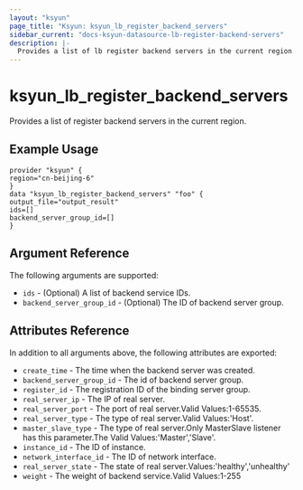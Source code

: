 ```yaml
---
layout: "ksyun"
page_title: "Ksyun: ksyun_lb_register_backend_servers"
sidebar_current: "docs-ksyun-datasource-lb-register-backend-servers"
description: |-
  Provides a list of lb register backend servers in the current region.
---
```


# ksyun_lb_register_backend_servers

Provides a list of register backend servers in the current region.

## Example Usage

```hcl
provider "ksyun" {
region="cn-beijing-6"
}
data "ksyun_lb_register_backend_servers" "foo" {
output_file="output_result"
ids=[]
backend_server_group_id=[]
}
```

## Argument Reference

The following arguments are supported:

-  `ids` - (Optional) A list of backend service IDs.
- `backend_server_group_id` - (Optional) The ID of backend server group.

## Attributes Reference

In addition to all arguments above, the following attributes are exported:

- `create_time` - The time when the backend server was created.
- `backend_server_group_id` - The id of backend server group.
- `register_id` - The registration ID of the binding server group. 
- `real_server_ip` - The IP of real server.
- `real_server_port` - The port of real server.Valid Values:1-65535.
- `real_server_type` - The type of real server.Valid Values:'Host'.
- `master_slave_type` - The type of real server.Only MasterSlave listener has this parameter.The Valid Values:'Master','Slave'.
- `instance_id` - The ID of instance.
- `network_interface_id` - The ID of network interface.
- `real_server_state` - The state of real server.Values:'healthy','unhealthy'
- `weight` - The weight of backend service.Valid Values:1-255

